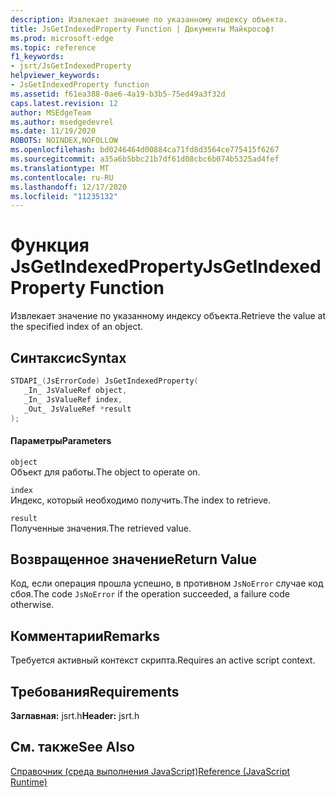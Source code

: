```yaml
---
description: Извлекает значение по указанному индексу объекта.
title: JsGetIndexedProperty Function | Документы Майкрософт
ms.prod: microsoft-edge
ms.topic: reference
f1_keywords:
- jsrt/JsGetIndexedProperty
helpviewer_keywords:
- JsGetIndexedProperty function
ms.assetid: f61ea388-0ae6-4a19-b3b5-75ed49a3f32d
caps.latest.revision: 12
author: MSEdgeTeam
ms.author: msedgedevrel
ms.date: 11/19/2020
ROBOTS: NOINDEX,NOFOLLOW
ms.openlocfilehash: bd0246464d00884ca71fd8d3564ce775415f6267
ms.sourcegitcommit: a35a6b5bbc21b7df61d08cbc6b074b5325ad4fef
ms.translationtype: MT
ms.contentlocale: ru-RU
ms.lasthandoff: 12/17/2020
ms.locfileid: "11235132"
---
```

# <span data-ttu-id="3c9e3-103">Функция JsGetIndexedProperty</span><span class="sxs-lookup"><span data-stu-id="3c9e3-103">JsGetIndexedProperty Function</span></span>

<span data-ttu-id="3c9e3-104">Извлекает значение по указанному индексу объекта.</span><span class="sxs-lookup"><span data-stu-id="3c9e3-104">Retrieve the value at the specified index of an object.</span></span>  
  
## <span data-ttu-id="3c9e3-105">Синтаксис</span><span class="sxs-lookup"><span data-stu-id="3c9e3-105">Syntax</span></span>  
  
```cpp  
STDAPI_(JsErrorCode) JsGetIndexedProperty(  
   _In_ JsValueRef object,  
   _In_ JsValueRef index,  
   _Out_ JsValueRef *result  
);  
```  
  
#### <span data-ttu-id="3c9e3-106">Параметры</span><span class="sxs-lookup"><span data-stu-id="3c9e3-106">Parameters</span></span>  
 `object`  
 <span data-ttu-id="3c9e3-107">Объект для работы.</span><span class="sxs-lookup"><span data-stu-id="3c9e3-107">The object to operate on.</span></span>  
  
 `index`  
 <span data-ttu-id="3c9e3-108">Индекс, который необходимо получить.</span><span class="sxs-lookup"><span data-stu-id="3c9e3-108">The index to retrieve.</span></span>  
  
 `result`  
 <span data-ttu-id="3c9e3-109">Полученные значения.</span><span class="sxs-lookup"><span data-stu-id="3c9e3-109">The retrieved value.</span></span>  
  
## <span data-ttu-id="3c9e3-110">Возвращенное значение</span><span class="sxs-lookup"><span data-stu-id="3c9e3-110">Return Value</span></span>  
 <span data-ttu-id="3c9e3-111">Код, если операция прошла успешно, в противном `JsNoError` случае код сбоя.</span><span class="sxs-lookup"><span data-stu-id="3c9e3-111">The code `JsNoError` if the operation succeeded, a failure code otherwise.</span></span>  
  
## <span data-ttu-id="3c9e3-112">Комментарии</span><span class="sxs-lookup"><span data-stu-id="3c9e3-112">Remarks</span></span>  
 <span data-ttu-id="3c9e3-113">Требуется активный контекст скрипта.</span><span class="sxs-lookup"><span data-stu-id="3c9e3-113">Requires an active script context.</span></span>  
  
## <span data-ttu-id="3c9e3-114">Требования</span><span class="sxs-lookup"><span data-stu-id="3c9e3-114">Requirements</span></span>  
 <span data-ttu-id="3c9e3-115">**Заглавная:** jsrt.h</span><span class="sxs-lookup"><span data-stu-id="3c9e3-115">**Header:** jsrt.h</span></span>  
  
## <span data-ttu-id="3c9e3-116">См. также</span><span class="sxs-lookup"><span data-stu-id="3c9e3-116">See Also</span></span>  
 [<span data-ttu-id="3c9e3-117">Справочник (среда выполнения JavaScript)</span><span class="sxs-lookup"><span data-stu-id="3c9e3-117">Reference (JavaScript Runtime)</span></span>](../chakra-hosting/reference-javascript-runtime.md)
